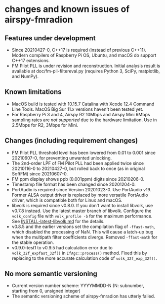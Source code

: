 [//]: # (-*- coding: utf-8 -*-)

# changes and known issues of airspy-fmradion

## Features under development

* Since 20210427-0, C++17 is required (instead of previous C++11). Modern compilers of Raspberry Pi OS, Ubuntu, and macOS do support C++17 extensions.
* FM Pilot PLL is under revision and reconstruction. Initial analysis result is available at doc/fm-pll-filtereval.py (requires Python 3, SciPy, matplotlib, and NumPy).

## Known limitations

* MacOS build is tested with 10.15.7 Catalina with Xcode 12.4 Command Line Tools. MacOS Big Sur 11.x versions haven't been tested yet.
* For Raspberry Pi 3 and 4, Airspy R2 10Mbps and Airspy Mini 6Mbps sampling rates are *not supported* due to the hardware limitation. Use in 2.5Mbps for R2, 3Mbps for Mini.

## Changes (including requirement changes)

* FM Pilot PLL threshold level has been lowered from 0.01 to 0.001 since 20210607-0, for preventing unwanted unlocking.
* The 2nd-order LPF of FM Pilot PLL had been applied twice since 20210116-0 to 20210427-0, but rolled back to once (as in original SoftFM) since 20210607-0.
* FM ppm display shows ppb (0.001ppm) digits since 20210206-0.
* Timestamp file format has been changed since 20201204-0.
* PortAudio is required since Version 20201023-0. Use PortAudio v19. Former ALSA output driver is replaced by more versatile PortAudio driver, which is compatible both for Linux and macOS.
* libvolk is required since v0.8.0. If you don't want to install libvolk, use v0.7.8 instead. Use the latest master branch of libvolk. Configure the `volk_config` file with `volk_profile -b` for the maximum performance. See [INSTALL-latest-libvolk.md](INSTALL-latest-libvolk.md) for the details.
* v0.8.5 and the earlier versions set the compilation flag of `-ffast-math`, which disabled the processing of NaN. This will cause a latch-up bug when the multipath filter coefficients diverge. Removed `-ffast-math` for the stable operation.
* v0.9.0-test1 to v0.9.5 had calculation error due to `volk_32f_expfast_32f()` in `IfAgc::process()` method. Fixed this by replacing to the more accurate calculation code of `volk_32f_exp_32f()`.

## No more semantic versioning

* Current version number scheme: YYYYMMDD-N (N: subnumber, starting from 0, unsigned integer)
* The semantic versioning scheme of airspy-fmradion has utterly failed.


